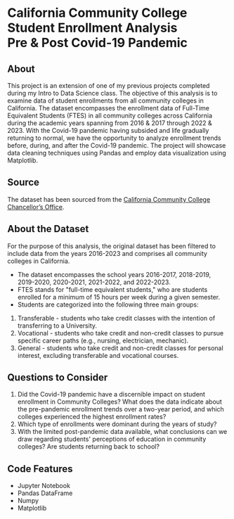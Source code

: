 # California Community College Student Enrollment Analysis<br>Pre &amp; Post Covid-19 Pandemic

## About
This project is an extension of one of my previous projects completed during my Intro to Data Science class. The objective of this analysis is to examine data of student enrollments from all community colleges in California. The dataset encompasses the enrollment data of Full-Time Equivalent Students (FTES) in all community colleges across California during the academic years spanning from 2016 & 2017 through 2022 & 2023. With the Covid-19 pandemic having subsided and life gradually returning to normal, we have the opportunity to analyze enrollment trends before, during, and after the Covid-19 pandemic. The project will showcase data cleaning techniques using Pandas and employ data visualization using Matplotlib.

## Source
The dataset has been sourced from the [California Community College Chancellor’s Office](https://datamart.cccco.edu/Students/FTES_Summary.aspx). 

## About the Dataset
For the purpose of this analysis, the original dataset has been filtered to include data from the years 2016-2023 and comprises all community colleges in California.

* The dataset encompasses the school years 2016-2017, 2018-2019, 2019-2020, 2020-2021, 2021-2022, and 2022-2023.
* FTES stands for "full-time equivalent students," who are students enrolled for a minimum of 15 hours per week during a given semester.
* Students are categorized into the following three main groups:
1. Transferable - students who take credit classes with the intention of transferring to a University.
2. Vocational - students who take credit and non-credit classes to pursue specific career paths (e.g., nursing, electrician, mechanic).
3. General - students who take credit and non-credit classes for personal interest, excluding transferable and vocational courses.

## Questions to Consider
1. Did the Covid-19 pandemic have a discernible impact on student enrollment in Community Colleges? What does the data indicate about the pre-pandemic enrollment trends over a two-year period, and which colleges experienced the highest enrollment rates?
2. Which type of enrollments were dominant during the years of study?
3. With the limited post-pandemic data available, what conclusions can we draw regarding students' perceptions of education in community colleges? Are students returning back to school?

## Code Features
* Jupyter Notebook
* Pandas DataFrame
* Numpy
* Matplotlib



